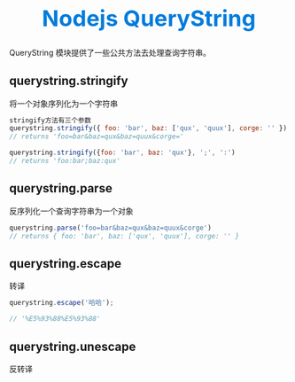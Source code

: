 <h1 style="font-size: 40px;text-align:center;color: #007cdc;">
    Nodejs QueryString
</h1>

QueryString 模块提供了一些公共方法去处理查询字符串。

## querystring.stringify

将一个对象序列化为一个字符串

```js
stringify方法有三个参数
querystring.stringify({ foo: 'bar', baz: ['qux', 'quux'], corge: '' })
// returns 'foo=bar&baz=qux&baz=quux&corge='

querystring.stringify({foo: 'bar', baz: 'qux'}, ';', ':')
// returns 'foo:bar;baz:qux'
```

## querystring.parse

反序列化一个查询字符串为一个对象

```js
querystring.parse('foo=bar&baz=qux&baz=quux&corge')
// returns { foo: 'bar', baz: ['qux', 'quux'], corge: '' }
```

## querystring.escape

转译

```js
querystring.escape('哈哈');

// '%E5%93%88%E5%93%88'
```

## querystring.unescape

反转译
